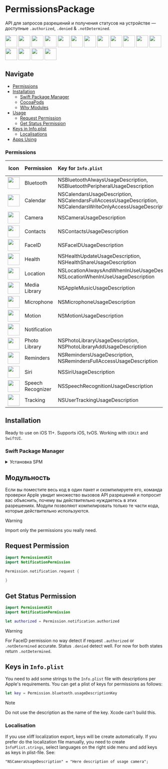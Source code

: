 # PermissionsPackage

API для запросов разрешений и получения статусов на устройстве — доступные `.authorized`, `.denied` & `.notDetermined`.

<p float="left">
    <img src="https://cdn.sparrowcode.io/github/permissionskit/icons/camera.png" width="38">
    <img src="https://cdn.sparrowcode.io/github/permissionskit/icons/photos.png" width="38">
    <img src="https://cdn.sparrowcode.io/github/permissionskit/icons/notifications.png" width="38">
    <img src="https://cdn.sparrowcode.io/github/permissionskit/icons/location.png" width="38">
    <img src="https://cdn.sparrowcode.io/github/permissionskit/icons/microphone.png" width="38">
    <img src="https://cdn.sparrowcode.io/github/permissionskit/icons/calendar.png" width="38">
    <img src="https://cdn.sparrowcode.io/github/permissionskit/icons/contacts.png" width="38">
    <img src="https://cdn.sparrowcode.io/github/permissionskit/icons/reminders.png" width="38">
    <img src="https://cdn.sparrowcode.io/github/permissionskit/icons/motion.png" width="38">
    <img src="https://cdn.sparrowcode.io/github/permissionskit/icons/music.png" width="38">
    <img src="https://cdn.sparrowcode.io/github/permissionskit/icons/speech.png" width="38">
    <img src="https://cdn.sparrowcode.io/github/permissionskit/icons/bluetooth.png" width="38">
    <img src="https://cdn.sparrowcode.io/github/permissionskit/icons/health.png" width="38">
    <img src="https://cdn.sparrowcode.io/github/permissionskit/icons/tracking.png" width="38">
    <img src="https://cdn.sparrowcode.io/github/permissionskit/icons/faceid.png" width="38">
    <img src="https://cdn.sparrowcode.io/github/permissionskit/icons/siri.png" width="38">
</p>

## Navigate

- [Permissions](#permissions)
- [Installation](#installation)
    - [Swift Package Manager](#swift-package-manager)
    - [CocoaPods](#cocoapods)
    - [Why Modules](#why-modules)
- [Usage](#request-permission)
    - [Request Permission](#request-permission)
    - [Get Status Permission](#get-status-permission)
- [Keys in Info.plist](#keys-in-infoplist)
    - [Localisations](#localisation)
- [Apps Using](#apps-using)

### Permissions

| Icon |  Permission | Key for `Info.plist` | Get Status | Make Request |
| :--: | :---------- | :------------------- | :--------: | :----------: |
| <img src="https://cdn.sparrowcode.io/github/permissionskit/icons/bluetooth.png" width="38"> | Bluetooth | NSBluetoothAlwaysUsageDescription, NSBluetoothPeripheralUsageDescription | ✅ | ✅ |
| <img src="https://cdn.sparrowcode.io/github/permissionskit/icons/calendar.png" width="38"> | Calendar | NSCalendarsUsageDescription, NSCalendarsFullAccessUsageDescription, NSCalendarsWriteOnlyAccessUsageDescription | ✅ | ✅ |
| <img src="https://cdn.sparrowcode.io/github/permissionskit/icons/camera.png" width="38"> | Camera | NSCameraUsageDescription | ✅ | ✅ |
| <img src="https://cdn.sparrowcode.io/github/permissionskit/icons/contacts.png" width="38"> | Contacts | NSContactsUsageDescription | ✅ | ✅ |
| <img src="https://cdn.sparrowcode.io/github/permissionskit/icons/faceid.png" width="38"> | FaceID | NSFaceIDUsageDescription | ☑️ | ✅ |
| <img src="https://cdn.sparrowcode.io/github/permissionskit/icons/health.png" width="38"> | Health | NSHealthUpdateUsageDescription, NSHealthShareUsageDescription | ✅ | ✅ |
| <img src="https://cdn.sparrowcode.io/github/permissionskit/icons/location.png" width="38"> | Location | NSLocationAlwaysAndWhenInUseUsageDescription NSLocationWhenInUseUsageDescription | ✅ | ✅ |
| <img src="https://cdn.sparrowcode.io/github/permissionskit/icons/music.png" width="38"> | Media Library | NSAppleMusicUsageDescription | ✅ | ✅ |
| <img src="https://cdn.sparrowcode.io/github/permissionskit/icons/microphone.png" width="38"> | Microphone | NSMicrophoneUsageDescription | ✅ | ✅ |
| <img src="https://cdn.sparrowcode.io/github/permissionskit/icons/motion.png" width="38"> | Motion | NSMotionUsageDescription | ✅ | ✅ |
| <img src="https://cdn.sparrowcode.io/github/permissionskit/icons/notifications.png" width="38"> | Notification | | ✅ | ✅ |
| <img src="https://cdn.sparrowcode.io/github/permissionskit/icons/photos.png" width="38"> | Photo Library | NSPhotoLibraryUsageDescription, NSPhotoLibraryAddUsageDescription | ✅ | ✅ |
| <img src="https://cdn.sparrowcode.io/github/permissionskit/icons/reminders.png" width="38"> | Reminders | NSRemindersUsageDescription, NSRemindersFullAccessUsageDescription | ✅ | ✅ |
| <img src="https://cdn.sparrowcode.io/github/permissionskit/icons/siri.png" width="38"> | Siri | NSSiriUsageDescription | ✅ | ✅ |
| <img src="https://cdn.sparrowcode.io/github/permissionskit/icons/speech.png" width="38"> | Speech Recognizer | NSSpeechRecognitionUsageDescription | ✅ | ✅ |
| <img src="https://cdn.sparrowcode.io/github/permissionskit/icons/tracking.png" width="38"> | Tracking | NSUserTrackingUsageDescription | ✅ | ✅ |

## Installation

Ready to use on iOS 11+. Supports iOS, tvOS. Working with `UIKit` and `SwiftUI`.

### Swift Package Manager

<details><summary>Установка SPM</summary>

In Xcode go to Project -> Your Project Name -> `Package Dependencies` -> Tap *Plus*. Insert url:

```
https://github.com/sparrowcode/PermissionsKit
```

Next, choose the permissions that you need. But don't add all of them, because apple will reject app.
Or adding it to the `dependencies` of your `Package.swift`:

```swift
dependencies: [
    .package(url: "https://github.com/sparrowcode/PermissionsKit", .upToNextMajor(from: "10.0.1"))
]
```

and choose valid targets.

</details>

## Модульность

Если вы поместите весь код в один пакет и скомпилируете его, команда проверки Apple увидит множество вызовов API разрешений и попросит вас объяснить, почему вы действительно нуждаетесь в этих разрешениях. 
Модули позволяют компилировать только те части кода, которые действительно используются.

> [!WARNING]
> Import only the permissions you really need.

## Request Permission

```swift
import PermissionsKit
import NotificationPermission

Permission.notification.request {
    
}
```

## Get Status Permission

```swift
import PermissionsKit
import NotificationPermission

let authorized = Permission.notification.authorized
```

> [!WARNING]
> For FaceID permission no way detect if request `.authorized` or `.notDetermined` accurate. Status `.denied` detect well. For now for both states return `.notDetermined`. 

## Keys in `Info.plist`

You need to add some strings to the `Info.plist` file with descriptions per Apple's requirements. You can get a plist of keys for permissions as follows:

```swift
let key = Permission.bluetooth.usageDescriptionKey
```

> [!NOTE]
> Do not use the description as the name of the key. Xcode can't build this.

### Localisation

If you use xliff localization export, keys will be create automatically. If you prefer do the localization file manually, you need to create `InfoPlist.strings`, select languages on the right side menu and add keys as keys in plist-file. See:

```
"NSCameraUsageDescription" = "Here description of usage camera";
```

